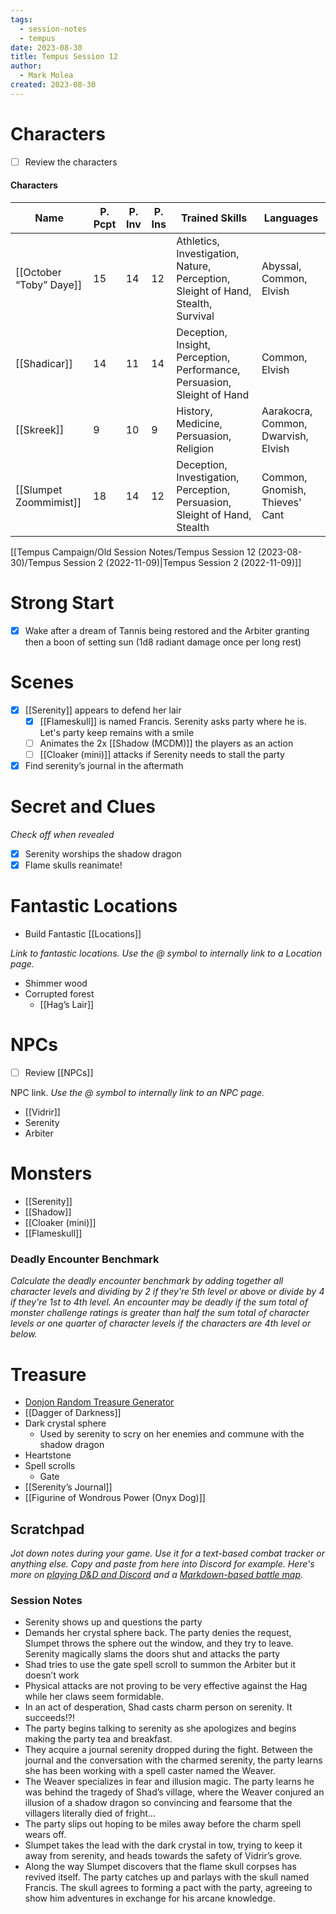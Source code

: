 ```yaml
---
tags:
  - session-notes
  - tempus
date: 2023-08-30
title: Tempus Session 12
author:
  - Mark Molea
created: 2023-08-30
---
```









# Characters

- [ ] Review the characters

#### Characters

|Name|P. Pcpt|P. Inv|P. Ins|Trained Skills|Languages|
|---|---|---|---|---|---|
|[[October “Toby” Daye]]|15|14|12|Athletics, Investigation, Nature, Perception, Sleight of Hand, Stealth, Survival|Abyssal, Common, Elvish|
|[[Shadicar]]|14|11|14|Deception, Insight, Perception, Performance, Persuasion, Sleight of Hand|Common, Elvish|
|[[Skreek]]|9|10|9|History, Medicine, Persuasion, Religion|Aarakocra, Common, Dwarvish, Elvish|
|[[Slumpet Zoommimist]]|18|14|12|Deception, Investigation, Perception, Persuasion, Sleight of Hand, Stealth|Common, Gnomish, Thieves' Cant|

  
  

[[Tempus Campaign/Old Session Notes/Tempus Session 12 (2023-08-30)/Tempus Session 2 (2022-11-09)|Tempus Session 2 (2022-11-09)]]

# Strong Start

- [x] Wake after a dream of Tannis being restored and the Arbiter granting then a boon of setting sun (1d8 radiant damage once per long rest)

# Scenes

- [x] [[Serenity]] appears to defend her lair
    - [x] [[Flameskull]] is named Francis. Serenity asks party where he is. Let's party keep remains with a smile
    - [ ] Animates the 2x [[Shadow (MCDM)]] the players as an action
    - [ ] [[Cloaker (mini)]] attacks if Serenity needs to stall the party
- [x] Find serenity’s journal in the aftermath

# Secret and Clues

_Check off when revealed_

- [x] Serenity worships the shadow dragon
- [x] Flame skulls reanimate!

# Fantastic Locations

- Build Fantastic [[Locations]]

_Link to fantastic locations. Use the @ symbol to internally link to a Location page._

- Shimmer wood
- Corrupted forest
    - [[Hag’s Lair]]

# NPCs

- [ ] Review [[NPCs]]

NPC link. _Use the @ symbol to internally link to an NPC page._

- [[Vidrir]]
- Serenity
- Arbiter

# Monsters

- [[Serenity]]
- [[Shadow]]
- [[Cloaker (mini)]]
- [[Flameskull]]

  

### **Deadly Encounter Benchmark**

_Calculate the deadly encounter benchmark by adding together all character levels and dividing by 2 if they're 5th level or above or divide by 4 if they're 1st to 4th level. An encounter may be deadly if the sum total of monster challenge ratings is greater than half the sum total of character levels or one quarter of character levels if the characters are 4th level or below._

# Treasure

- [Donjon Random Treasure Generator](https://donjon.bin.sh/5e/random/#type=treasure;treasure-cr=4;treasure-loot_type=treasure_hoard)
- [[Dagger of Darkness]]
- Dark crystal sphere
    - Used by serenity to scry on her enemies and commune with the shadow dragon
- Heartstone
- Spell scrolls
    - Gate
- [[Serenity’s Journal]]
- [[Figurine of Wondrous Power (Onyx Dog)]]

  

## Scratchpad

_Jot down notes during your game. Use it for a text-based combat tracker or anything else. Copy and paste from here into Discord for example. Here's more on [playing D&D and Discord](https://slyflourish.com/playing_dnd_over_discord.html) and a [Markdown-based battle map](https://slyflourish.com/text-based_battle_maps.html)._

### Session Notes

- Serenity shows up and questions the party
- Demands her crystal sphere back. The party denies the request, Slumpet throws the sphere out the window, and they try to leave. Serenity magically slams the doors shut and attacks the party
- Shad tries to use the gate spell scroll to summon the Arbiter but it doesn’t work
- Physical attacks are not proving to be very effective against the Hag while her claws seem formidable.
- In an act of desperation, Shad casts charm person on serenity. It succeeds!?!
- The party begins talking to serenity as she apologizes and begins making the party tea and breakfast.
- They acquire a journal serenity dropped during the fight. Between the journal and the conversation with the charmed serenity, the party learns she has been working with a spell caster named the Weaver.
- The Weaver specializes in fear and illusion magic. The party learns he was behind the tragedy of Shad’s village, where the Weaver conjured an illusion of a shadow dragon so convincing and fearsome that the villagers literally died of fright…
- The party slips out hoping to be miles away before the charm spell wears off.
- Slumpet takes the lead with the dark crystal in tow, trying to keep it away from serenity, and heads towards the safety of Vidrir’s grove.
- Along the way Slumpet discovers that the flame skull corpses has revived itself. The party catches up and parlays with the skull named Francis. The skull agrees to forming a pact with the party, agreeing to show him adventures in exchange for his arcane knowledge.